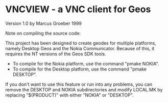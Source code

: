 # VNCVIEW - a VNC client for Geos

Version 1.0 by Marcus Groeber 1999

Note on compiling the source code:

This project has been designed to create geodes for multiple platforms, namely
Desktop Geos and the Nokia Communicator. Because of this, it requires the NT
versions of the Geos SDK tools.

- To compile for the Nokia platform, use the command "pmake NOKIA".
- To compile for the Desktop platform, use the command "pmake DESKTOP".

If you don't want to use this feature or run into any problems, you can remove
the DESKTOP and NOKIA subdirectories and modify LOCAL.MK by replacing
"$(PRODUCT)" with either "NOKIA" or "DESKTOP".
